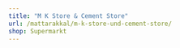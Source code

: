 ```yaml
---
title: "M K Store & Cement Store"
url: /mattarakkal/m-k-store-und-cement-store/
shop: Supermarkt
---
```

